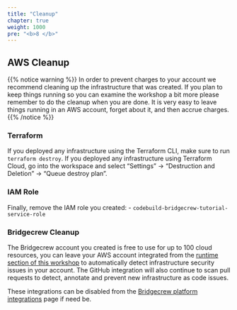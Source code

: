 ```yaml
---
title: "Cleanup"
chapter: true
weight: 1000
pre: "<b>8 </b>"
---
```


## AWS Cleanup

{{% notice warning %}} In order to prevent charges to your account we recommend cleaning up the infrastructure that was created. If you plan to keep things running so you can examine the workshop a bit more please remember to do the cleanup when you are done. It is very easy to leave things running in an AWS account, forget about it, and then accrue charges. {{% /notice %}}

### Terraform

If you deployed any infrastructure using the Terraform CLI, make sure to run `terraform destroy`.
If you deployed any infrastructure using Terraform Cloud, go into the workspace and select “Settings” -> “Destruction and Deletion” -> “Queue destroy plan”.

### IAM Role

Finally, remove the IAM role you created: - `codebuild-bridgecrew-tutorial-service-role`

### Bridgecrew Cleanup

The Bridgecrew account you created is free to use for up to 100 cloud resources, you can leave your AWS account integrated from the [runtime section of this workshop](https://workshop.bridgecrew.io/30_module_three/3004_bridgecrew_automate_add_runtime.html) to automatically detect infrastructure security issues in your account. The GitHub integration will also continue to scan pull requests to detect, annotate and prevent new infrastructure as code issues.

These integrations can be disabled from the [Bridgecrew platform integrations](https://www.bridgecrew.cloud/integrations/Github) page if need be.